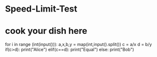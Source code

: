 # Speed-Limit-Test
# cook your dish here
for i in range (int(input())):
    a,x,b,y = map(int,input().split())
    c = a/x
    d = b/y
    if(c>d):
        print("Alice")
    elif(c==d):
        print("Equal")
    else:
        print("Bob")
